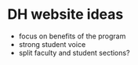 # DH website ideas

* focus on benefits of the program
* strong student voice
* split faculty and student sections?